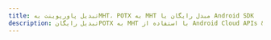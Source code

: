 ---title: تبدیل پاورپوینت بهMHT، POTX به MHT مبدل رایگان یا Android SDKdescription: تبدیل رایگانPOTX به MHT با استفاده از Android Cloud APIs & SDK. همچنین اسناد Microsoft PowerPoint را در Cloud ایجاد، ویرایش و رندر کنید.---